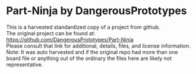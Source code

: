 
# Part-Ninja by DangerousPrototypes  
This is a harvested standardized copy of a project from github.  
The original project can be found at:  
https://github.com/DangerousPrototypes/Part-Ninja  
Please consult that link for additional, details, files, and license information.  
Note: It was auto harvested and if the original repo had more than one board file or anything out of the ordinary the files here are likely not representative.  
    
